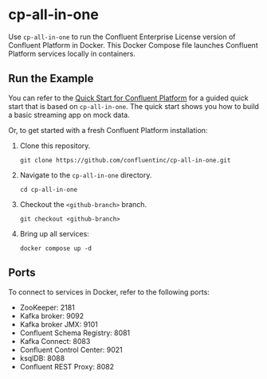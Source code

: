 # cp-all-in-one

Use `cp-all-in-one` to run the Confluent Enterprise License version of Confluent Platform in Docker.
This Docker Compose file launches Confluent Platform services locally in containers.

## Run the Example

You can refer to the [Quick Start for Confluent Platform](https://docs.confluent.io/platform/current/platform-quickstart.html) for a guided quick start that is based on `cp-all-in-one`. The quick start shows you how to build a basic streaming app on mock data.

Or, to get started with a fresh Confluent Platform installation:

1. Clone this repository.

       git clone https://github.com/confluentinc/cp-all-in-one.git

1. Navigate to the `cp-all-in-one` directory.

       cd cp-all-in-one

1. Checkout the `<github-branch>` branch.

       git checkout <github-branch>

1. Bring up all services:

       docker compose up -d

## Ports

To connect to services in Docker, refer to the following ports:

- ZooKeeper: 2181
- Kafka broker: 9092
- Kafka broker JMX: 9101
- Confluent Schema Registry: 8081
- Kafka Connect: 8083
- Confluent Control Center: 9021
- ksqlDB: 8088
- Confluent REST Proxy: 8082

